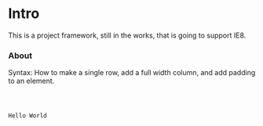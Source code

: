 # Intro

This is a project framework, still in the works, that is going to support IE8.

### About

Syntax: How to make a single row, add a full width column, and add padding to an element.

<code>
<div class="row">
  <div class="col-1>
  <p class="padding-small">Hello World</p>
  </div>
  </div>
</code>
